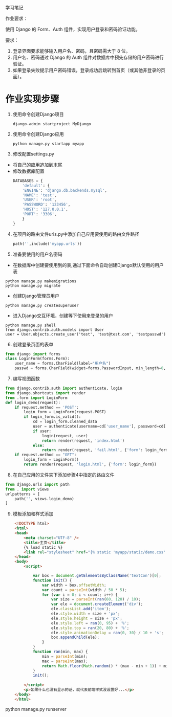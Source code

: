 学习笔记

作业要求：

使用 Django 的 Form、Auth 组件，实现用户登录和密码验证功能。

要求：

1. 登录界面要求能够输入用户名、密码，且密码需大于 8 位。
2. 用户名、密码通过 Django 的 Auth 组件对数据库中预先存储的用户密码进行验证。
3. 如果登录失败提示用户密码错误，登录成功后跳转到首页（或其他非登录的页面）。


# 作业实现步骤

1. 使用命令创建Django项目

   ```shell
   django-admin startproject MyDjango
   ```

2. 使用命令创建Django应用

   ```Shell
   python manage.py startapp myapp
   ```

3. 修改配置settings.py
  - 将自己的应用追加到末尾
  - 修改数据库配置
    ```python
    DATABASES = {
        'default': {
        'ENGINE': 'django.db.backends.mysql',
        'NAME': 'test',
        'USER': 'root',
        'PASSWORD': '123456',
        'HOST': '127.0.0.1',
        'PORT': '3306',
        }
    }
    ```

4. 在项目的路由文件urls.py中添加自己应用要使用的路由文件路径
    ```python
    path('',include('myapp.urls'))
    ```

5. 准备要使用的用户名密码
  - 在数据库中创建要使用到的表,通过下面命令自动创建Django默认使用的用户表
  ```shell
  python manage.py makemigrations 
  python manage.py migrate
  ```
  - 创建Django管理员用户
  ```Shell
  python manage.py createsuperuser
  ```
  - 进入Django交互环境，创建等下使用来登录的用户
  ```shell
  python manage.py shell
  from django.contrib.auth.models import User
  user = User.objects.create_user('test', 'test@test.com', 'testpasswd')
  ```

6. 创建登录页面的表单
```python
from django import forms
class LoginForm(forms.Form):
    user_name = forms.CharField(label="用户名")
    passwd = forms.CharField(widget=forms.PasswordInput, min_length=8, label="密码")
```

7. 编写视图函数
```python
from django.contrib.auth import authenticate, login
from django.shortcuts import render
from .form import LoginForm
def login_demo(request):
    if request.method == 'POST':
        login_form = LoginForm(request.POST)
        if login_form.is_valid():
            cd = login_form.cleaned_data
            user = authenticate(username=cd['user_name'], password=cd['passwd'])
            if user:
                login(request, user)
                return render(request, 'index.html')
            else:
                return render(request, 'fail.html', {'form': login_form})
    if request.method == "GET":
        login_form = LoginForm()
        return render(request, 'login.html', {'form': login_form})
```

8. 在自己应用的文件夹下添加步骤4中指定的路由文件
```Python
from django.urls import path
from . import views
urlpatterns = [
    path('', views.login_demo)
]
```

9. 模板添加和样式添加

```html
    <!DOCTYPE html>
    <html>
    <head>
        <meta charset="UTF-8" />
        <title>主页</title>
        {% load static %}
        <link rel="stylesheet" href="{% static 'myapp/static/demo.css' %}" >
    </head>
    <body>
        <script>

            var box = document.getElementsByClassName('textCon')[0];
            function init() {
                var width = box.offsetWidth;
                var count = parseInt(width / 50 * 5);
                for (var i = 0; i < count; i++) {
                    var size = parseInt(ran(60, 120) / 10);
                    var ele = document.createElement('div');
                    ele.classList.add('item');
                    ele.style.width = size + 'px';
                    ele.style.height = size + 'px';
                    ele.style.left = ran(0, 95) + '%';
                    ele.style.top = ran(20, 80) + '%';
                    ele.style.animationDelay = ran(0, 30) / 10 + 's';
                    box.appendChild(ele);
                }
            }
            function ran(min, max) {
                min = parseInt(min);
                max = parseInt(max);
                return Math.floor(Math.random() * (max - min + 1)) + min;
            }
            init();
        
        </script>
        <p>如果什么也没有显示的话，就代表前端样式没设置好...</p>
    </body>
    </html>
```
python manage.py runserver
